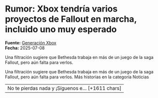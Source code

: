 # Rumor: Xbox tendría varios proyectos de Fallout en marcha, incluido uno muy esperado

**Fuente:** [Generación Xbox](https://generacionxbox.com/rumor-xbox-tendria-varios-proyectos-de-fallout-en-marcha-incluido-uno-muy-esperado/)  
**Fecha:** 2025-07-08

Una filtración sugiere que Bethesda trabaja en más de un juego de la saga Fallout, pero aún falta para verlos.

Una filtración sugiere que Bethesda trabaja en más de un juego de la saga Fallout, pero aún falta para verlos.
Más historias en la categoría Noticias
<table><tr><td>No te pierdas nada y ¡Síguenos e… [+1611 chars]
